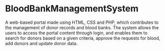 # BloodBankManagementSystem
A web-based portal made using HTML, CSS and PHP, which contributes to the management of donor records and blood banks. The system allows the users to access the portal content through login, and enables them to search for donors based on a given criteria, approve the requests for blood, add donors and update donor data.
